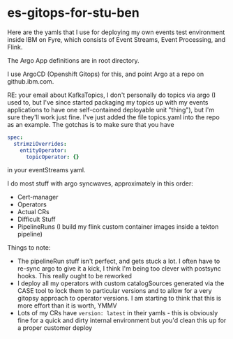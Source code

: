 # es-gitops-for-stu-ben

Here are the yamls that I use for deploying my own events test environment inside IBM on Fyre, which consists of Event Streams, Event Processing, and Flink.

The Argo App definitions are in root directory.

I use ArgoCD (Openshift Gitops) for this, and point Argo at a repo on github.ibm.com.

RE: your email about KafkaTopics, I don't personally do topics via argo (I used to, but I've since started packaging my topics up with my events applications to have one self-contained deployable unit "thing"), but I'm sure they'll work just fine. I've just added the file topics.yaml into the repo as an example. The gotchas is to make sure that you have 
```yaml
spec:
  strimziOverrides:
    entityOperator:
      topicOperator: {}
```
in your eventStreams yaml.

I do most stuff with argo syncwaves, approximately in this order:

- Cert-manager
- Operators
- Actual CRs
- Difficult Stuff
- PipelineRuns (I build my flink custom container images inside a tekton pipeline)

Things to note:
- The pipelineRun stuff isn't perfect, and gets stuck a lot. I often have to re-sync argo to give it a kick, I think I'm being too clever with postsync hooks. This really ought to be reworked
- I deploy all my operators with custom catalogSources generated via the CASE tool to lock them to particular versions and to allow for a very gitopsy approach to operator versions. I am starting to think that this is more effort than it is worth, YMMV
- Lots of my CRs have `version: latest` in their yamls - this is obviously fine for a quick and dirty internal environment but you'd clean this up for a proper customer deploy
